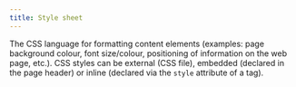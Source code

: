 ```yaml
---
title: Style sheet
---
```


The CSS language for formatting content elements (examples: page background colour, font size/colour, positioning of information on the web page, etc.). CSS styles can be external (CSS file), embedded (declared in the page header) or inline (declared via the `style` attribute of a tag).
